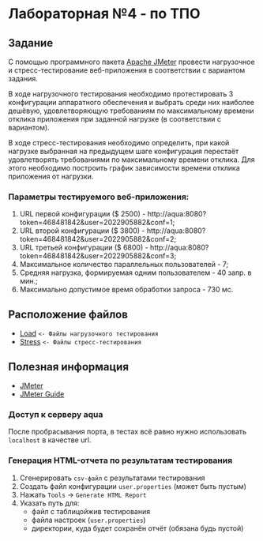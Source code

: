 # Лабораторная №4 - по ТПО
## Задание
С помощью программного пакета [Apache JMeter](http://jmeter.apache.org/) провести нагрузочное и стресс-тестирование веб-приложения в соответствии с вариантом задания.

В ходе нагрузочного тестирования необходимо протестировать 3 конфигурации аппаратного обеспечения и выбрать среди них наиболее дешёвую, удовлетворяющую требованиям по максимальному времени отклика приложения при заданной нагрузке (в соответствии с вариантом).

В ходе стресс-тестирования необходимо определить, при какой нагрузке выбранная на предыдущем шаге конфигурация перестаёт удовлетворять требованиями по максимальному времени отклика. Для этого необходимо построить график зависимости времени отклика приложения от нагрузки.

### Параметры тестируемого веб-приложения:
1. URL первой конфигурации ($ 2500) - http://aqua:8080?token=468481842&user=2022905882&conf=1;
2. URL второй конфигурации ($ 3800) - http://aqua:8080?token=468481842&user=2022905882&conf=2;
3. URL третьей конфигурации ($ 6800) - http://aqua:8080?token=468481842&user=2022905882&conf=3;
4. Максимальное количество параллельных пользователей - 7;
5. Средняя нагрузка, формируемая одним пользователем - 40 запр. в мин.;
6. Максимально допустимое время обработки запроса - 730 мс.

## Расположение файлов
+ [Load](./load) `<- Файлы нагрузочного тестирования`
+ [Stress](./stress) `<- Файлы стресс-тестирования`

## Полезная информация
+ [JMeter](http://jmeter.apache.org/)
+ [JMeter Guide](https://www.tutorialspoint.com/jmeter/jmeter_quick_guide.htm)

### Доступ к серверу aqua
После пробрасывания порта, в тестах всё равно нужно использовать `localhost` в качестве url.  

### Генерация HTML-отчета по результатам тестирования
1. Сгенерировать `csv-файл` с результатами тестирования
2. Создать файл конфигурации `user.properties` (может быть пустым)
3. Нажать `Tools` -> `Generate HTML Report`
4. Указать путь для:
    - файл с таблицойжив тестирования
    - файла настроек (`user.properties`)
    - директории, куда будет сохранён отчёт (обязана будь пустой)

